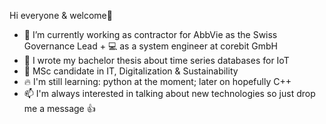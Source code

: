 Hi everyone & welcome👋
- 💊 I’m currently working as contractor for AbbVie as the Swiss Governance Lead + 💻 as a system engineer at corebit GmbH
- 📝 I wrote my bachelor thesis about time series databases for IoT
- 🌱 MSc candidate in IT, Digitalization & Sustainability
- 🔥 I'm still learning: python at the moment; later on hopefully C++
- 📫 I'm always interested in talking about new technologies so just drop me a message 👍
